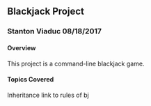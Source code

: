 ## Blackjack Project
### Stanton Viaduc 08/18/2017

#### Overview
This project is a command-line blackjack game.

#### Topics Covered
Inheritance
link to rules of bj